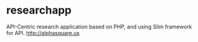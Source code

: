 researchapp
===========

API-Centric research application based on PHP, and using Slim framework for API. http://alphasquare.us
